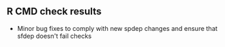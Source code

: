 ## R CMD check results

* Minor bug fixes to comply with new spdep changes and  ensure that sfdep doesn't fail checks
